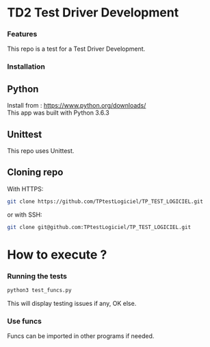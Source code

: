 # TD2 Test Driver Development

### Features
This repo is a test for a Test Driver Development.

### Installation

## Python 
Install from : https://www.python.org/downloads/  
This app was built with Python 3.6.3

## Unittest
This repo uses Unittest.

## Cloning repo
With HTTPS:
```sh
git clone https://github.com/TPtestLogiciel/TP_TEST_LOGICIEL.git
``` 
or with SSH:
```sh
git clone git@github.com:TPtestLogiciel/TP_TEST_LOGICIEL.git
``` 

# How to execute ?

### Running the tests

```sh
python3 test_funcs.py
```
This will display testing issues if any, OK else.

### Use funcs 
Funcs can be imported in other programs if needed.

